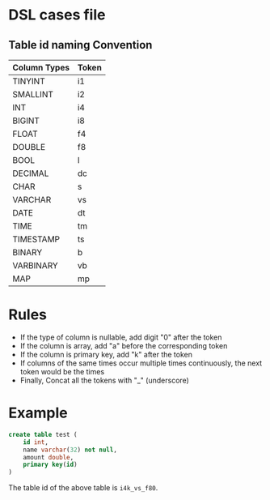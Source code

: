 # DSL cases file

## Table id naming Convention

| Column Types | Token |
|--------------|-------|
| TINYINT      | i1    |
| SMALLINT     | i2    |
| INT          | i4    |
| BIGINT       | i8    |
| FLOAT        | f4    |
| DOUBLE       | f8    |
| BOOL         | l     |
| DECIMAL      | dc    |
| CHAR         | s     |
| VARCHAR      | vs    |
| DATE         | dt    |
| TIME         | tm    |
| TIMESTAMP    | ts    |
| BINARY       | b     |
| VARBINARY    | vb    |
| MAP          | mp    |

# Rules

- If the type of column is nullable, add digit "0" after the token
- If the column is array, add "a" before the corresponding token
- If the column is primary key, add "k" after the token
- If columns of the same times occur multiple times continuously, the next token would be the times
- Finally, Concat all the tokens with "_" (underscore)

# Example

```sql
create table test (
    id int,
    name varchar(32) not null,
    amount double,
    primary key(id)
)
```

The table id of the above table is `i4k_vs_f80`.
